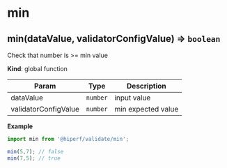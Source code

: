 # min
<a name="min"></a>

## min(dataValue, validatorConfigValue) ⇒ <code>boolean</code>
Check that number is >= min value

**Kind**: global function  

| Param | Type | Description |
| --- | --- | --- |
| dataValue | <code>number</code> | input value |
| validatorConfigValue | <code>number</code> | min expected value |

**Example**  
```js
import min from '@hiperf/validate/min';min(5,7); // falsemin(7,5); // true
```
